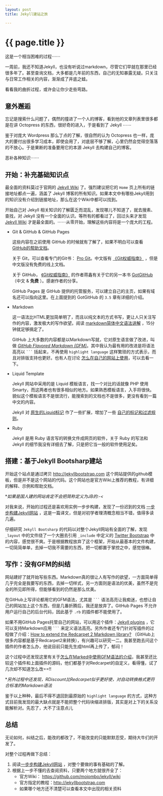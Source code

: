 ```yaml
---
layout: post
title: Jekyll建站之旅

---
```


{{ page.title }}
================

这是一个相当困难的过程⋯⋯

一周前，我还不知道Jekyll，也没有听说过markdown，尽管它们早就在那里已经很多年了。甚至查询文档，大多都是几年前的东西，自己的无知暴露无疑。只关注与日常工作相关的内容，渐渐成了井底之蛙。

看看我的曲折过程，或许会让你少走些弯路。


意外邂逅
--------

忘记是搜索什么问题了，偶然的撞进了一个人的博客，看到他的文章列表里很多都是在讲 Octopress 的东西，很好奇的进入，于是看到了 Jekyll ⋯⋯

鉴于对庞大 Wordpress 那么丁点的了解，很自然的认为 Octopress 也一样，庞大的要付出很多学习成本，即使会用了，对底层不够了解，心里仍然会觉得空落落的不放心。于是果断的准备要用它的本源 Jekyll 去构建自己的博客。

恶补各种知识⋯⋯


开始：补充基础知识点
--------------------

最全面的资料莫过于官网的 [Jekyll Wiki][jekyllwiki] 了。强烈建议把它的 `Home` 页上所有的链接地址都点一遍，涵盖了 Jekyll 博客的所有知识。如果本文中有哪些Jekyll用到的知识没有介绍到链接地址，那么在这个Wiki中都可以找到。

开始自己对 Jekyll 相关知识的了解匮乏而混乱，发现哪儿不知道了，就去搜素、查找，对 Jekyll 没有一个全面的认识。等所有的都看过了，回过头来才发现 [Jekyll Wiki][jekyllwiki] 才是最全面的。⋯⋯从零开始，理解这些内容将是一个庞大的工程。

- Git & GitHub & GitHub Pages

	这些内容在之前使用 GitHub 的时候就有了解了，如果不明白可以查看 [GitHub的帮助文档](http://help.github.com/)。

	关于 Git，可以查看专门的Git书： [Pro Git](http://progit.org/book/)。中文版有 [《Git权威指南》][gitprozh] ，但是中文版没有免费的线上文档。

	关于 GitHub， [《Git权威指南》][gitprozh] 的作者蒋鑫有关于它的另一本书 [GotGitHub](http://www.worldhello.net/gotgithub/) （中文 & **免费** ）。感谢作者的分享。

	GitHub Pages 是 GitHub 提供的托管服务，可以建立自己的主页，如果有域名还可以指向这里。在上面提到的 GotGitHub 的 `3.5` 章有详细的介绍。

- Markdown

	这一语法比HTML更加简单明了，而且以纯文本的方式书写，更让人只关注写作的内容，激发极大的写作欲望。阅读 [markdown简体中文语法讲解][markdown] ，15分钟就足够搞定了。

	GitHub 上大多数的内容都是以Markdown写就，它对原生语言做了改进，叫做 *[GitHub Flavored Markdown (GFM)](http://github.github.com/github-flavored-markdown/)*。其中我认为最有用的改进是将语法高亮以 ```` ``` ```` 括起来，不再使用 `highlight language` 这样繁琐的方式表示，而且对排版支持也更好。也有人在讨论 [怎么在自己的网站上使用](http://ruby-china.org/topics/966)，可以去看一下。

- Liquid Template

	Jekyll 网站中采用的是 Liquid 模板语言，找一个对比的话就像 PHP 使用 Smarty，而这两者也有很多相似的地方。如果熟悉模板语言，入手将很快。貌似这个模板语言不是很流行，能搜索到的文档也不是很多，更没有看到一篇中文的内容。

	Jekyll 对 [原生的Liquid标记](https://github.com/shopify/liquid/wiki/liquid-for-designers) 作了一些扩展，增加了一些 [自己的标记和过滤规则](https://github.com/mojombo/jekyll/wiki/Liquid-Extensions)。

- Ruby

	Jekyll 是用 Ruby 语言写的转换文件成网页的软件，关于 Ruby 的写法和 Jekyll 的细节我没有详细去了解，只是把它当一般的软件使用足矣。



搭建：基于Jekyll Bootsharp建站
------------------------------

开始这个站点是通过拷贝 <http://jekyllbootstrap.com> 这个网站提供的github模板，但是并不是这个网站的代码。这个网站也是官方Wiki上推荐的教程，有详细的解释、示例和帮助文档。

**如果是国人建的网站肯定不会把简称定义为JB的:-<*

对我来说，开始的过程还是喜欢用实例一步步构建，发现了一份迟到的文档 [一步步构建Jekyll网站][buildJekyllStepbyStep] ，这是一篇译文，但是对初学者理清概念相当不错，值得多读几遍。

仔细研究 `Jekyll Bootsharp` 的代码以对整个Jekyll网站有全面的了解，发现 `_layout` 中的文件绕了一个大圈去引用 `_include` 中定义的 [Twitter Bootstrap](http://twitter.github.com/bootstrap/) 中的内容，感觉很不爽。于是根据教程放弃了这个框架，开始从最基本的文件构建，一切简简单单，去掉一切我不需要的东西，把一切都置于掌控之中，感觉很棒。


写作：没有GFM的纠结
-------------------

网站建好了就开始写些东西。Markdown真的很让人有写作的欲望，一方面简单得几乎完全是我要写的东西，去掉一切样式，另一方面则是语法的优美，虽然不是完全的所见即所得，但能够看到的仍然是那么优美。

在GitHub上写评论都用它的GFM语法，尤其是 ```` ``` ```` 语法高亮让我痴迷，也想让自己的网站加上这个东西，但是几番折腾后，我还是放弃了。GitHub Pages 不允许用户运行自己的后台代码，因此基于 `.rb` 的插件都不能使用了。

如果不用GitHub Pages托管自己的网站，可以用这个插件：[Jekyll plugins][jekyllplugin] ，它可以支持Markdown应用 ```` ``` ```` 来定义语法高亮。另外作者还专门针对写插件的过程做了介绍：[How to extend the Redcarpet 2 Markdown library?](http://dev.af83.com/2012/02/27/howto-extend-the-redcarpet2-markdown-lib.html) （GitHub上很多内容都是基于Redcarpet2来转换），有兴趣可以研究一二。我甚至跑去问这个插件的作者怎么办，他说目前只能先生成html再上传了，郁闷！

这个过程中还发现这里有关于[怎么在Marked中使用GFM语法的介绍](http://support.markedapp.com/kb/how-to-tips-and-tricks/using-marked-with-github-flavored-markdown-and-syntax-highlighting)，我甚至还比较这个插件和上面插件的源码，他们都基于对Redcarpet的自定义，看得懂，试了几次却不知道怎么改==!!

**另外过程中还发现，RDiscount比Redcarpet似乎更好使，对自动转换格式更符合标准的Markdown语法*

鉴于以上种种，最后不得不退回到最原始的 `highlight language` 的方式，这种方式目前我发现的最大缺点就是不能把整个代码块缩进排版，其实是对上下的关系没能解析对。先忍了，大不了注意点儿


总结
----

无论如何，纠结之后，能改的都改了，不能改变的只能默默忍受，期待大牛们的开发了。

对整个过程再做下总结：

1. 阅读[一步步构建Jekyll网站][buildJekyllStepbyStep] ，对整个要做的事有基础的了解。
2. 根据上一步不懂的去查阅资料，只要两个地方就很齐全了：
    - 官方Wiki： <https://github.com/mojombo/jekyll/wiki>
	- 官方指定的教程：<http://jekyllbootstrap.com> 
	- 如果哪个地方还不清楚可以查看本文中出现的相关资料





[githubhelp]: http://help.github.com/ 'GitHub帮助文档'
[jekyllwiki]: https://github.com/mojombo/jekyll/wiki  'Jekyll Wiki'
[gitprozh]: http://www.worldhello.net/gotgit/ '《Git权威指南》官网'
[buildJekyllStepbyStep]: http://chen.yanping.me/cn/blog/2011/12/15/building-static-sites-with-jekyll/
                         '详细讲解一步步建立Jekyll站点过程'
[jekyllplugin]: http://dev.af83.com/2012/02/27/howto-extend-the-redcarpet2-markdown-lib.html
                '增加GFM功能的插件'
[markdown]: http://wowubuntu.com/markdown/
            'Markdown语法简体中文版'


